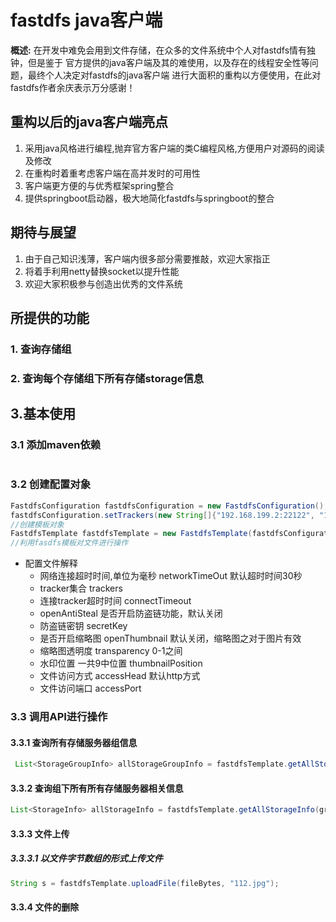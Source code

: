 # fastdfs java客户端
**概述:** 在开发中难免会用到文件存储，在众多的文件系统中个人对fastdfs情有独钟，但是鉴于
官方提供的java客户端及其的难使用，以及存在的线程安全性等问题，最终个人决定对fastdfs的java客户端
进行大面积的重构以方便使用，在此对fastdfs作者余庆表示万分感谢！
## 重构以后的java客户端亮点
1. 采用java风格进行编程,抛弃官方客户端的类C编程风格,方便用户对源码的阅读及修改
2. 在重构时着重考虑客户端在高并发时的可用性
3. 客户端更方便的与优秀框架spring整合
4. 提供springboot启动器，极大地简化fastdfs与springboot的整合
## 期待与展望
1. 由于自己知识浅薄，客户端内很多部分需要推敲，欢迎大家指正
2. 将着手利用netty替换socket以提升性能
3. 欢迎大家积极参与创造出优秀的文件系统

## 所提供的功能
### 1. 查询存储组
### 2. 查询每个存储组下所有存储storage信息
## 3.基本使用
### 3.1 添加maven依赖
```java

```
### 3.2 创建配置对象
```java
FastdfsConfiguration fastdfsConfiguration = new FastdfsConfiguration();
fastdfsConfiguration.setTrackers(new String[]{"192.168.199.2:22122", "192.168.199.3:22122"});
//创建模板对象
FastdfsTemplate fastdfsTemplate = new FastdfsTemplate(fastdfsConfiguration);
//利用fasdfs模板对文件进行操作
```
+ 配置文件解释
  - 网络连接超时时间,单位为毫秒 networkTimeOut 默认超时时间30秒
  - tracker集合 trackers
  - 连接tracker超时时间 connectTimeout
  - openAntiSteal 是否开启防盗链功能，默认关闭
  - 防盗链密钥 secretKey 
  - 是否开启缩略图 openThumbnail 默认关闭，缩略图之对于图片有效
  - 缩略图透明度 transparency 0-1之间
  - 水印位置 一共9中位置 thumbnailPosition
  - 文件访问方式 accessHead 默认http方式
  - 文件访问端口 accessPort
### 3.3 调用API进行操作
#### 3.3.1 查询所有存储服务器组信息
```java
 List<StorageGroupInfo> allStorageGroupInfo = fastdfsTemplate.getAllStorageGroupInfo();
```

#### 3.3.2 查询组下所有所有存储服务器相关信息
```java
List<StorageInfo> allStorageInfo = fastdfsTemplate.getAllStorageInfo(groupName);
```
#### 3.3.3 文件上传
##### 3.3.3.1 以文件字节数组的形式上传文件
```java
String s = fastdfsTemplate.uploadFile(fileBytes, "112.jpg");
```
#### 3.3.4 文件的删除
```java

```